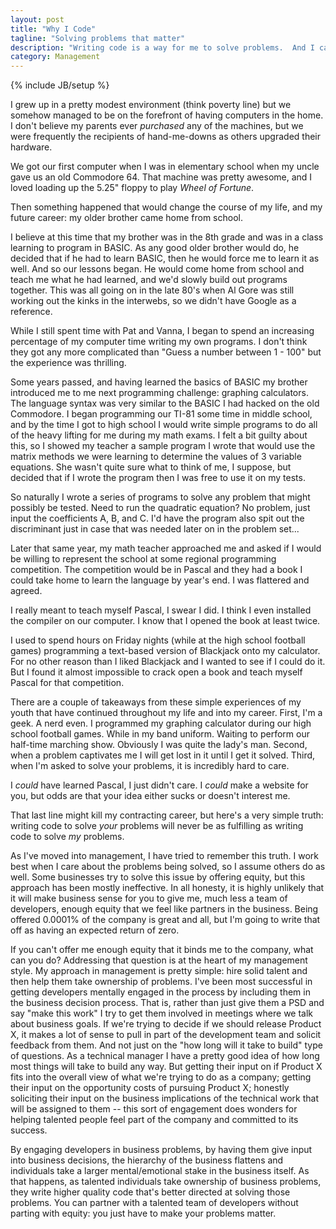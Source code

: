 ```yaml
---
layout: post
title: "Why I Code"
tagline: "Solving problems that matter"
description: "Writing code is a way for me to solve problems.  And I care more about my problems than yours."
category: Management
---
```

{% include JB/setup %}

I grew up in a pretty modest environment (think poverty line) but we somehow managed to be on the forefront
of having computers in the home.  I don't believe my parents ever *purchased* any of the machines,
but we were frequently the recipients of hand-me-downs as others upgraded their hardware.

We got our first computer when I was in elementary school when my uncle gave us an old Commodore 64.  That machine was pretty awesome,
and I loved loading up the 5.25" floppy to play *Wheel of Fortune*.

Then something happened that would change the course of my life, and my future career: my older brother came home 
from school.

I believe at this time that my brother was in the 8th grade and was in a class learning to program in BASIC.
As any good older brother would do, he decided that if he had to learn BASIC, then he would force me to learn it as well.
And so our lessons began.  He would come home from school and teach me what he had learned, and we'd slowly build out programs
together.  This was all going on in the late 80's when Al Gore was still working out the kinks in the interwebs, so we didn't
have Google as a reference.

While I still spent time with Pat and Vanna, I began to spend an increasing percentage of my computer time writing my own programs.  I don't
think they got any more complicated than "Guess a number between 1 - 100" but the experience was thrilling.

Some years passed, and having learned the basics of BASIC my brother introduced me to me next programming challenge: graphing calculators.
The language syntax was very similar to the BASIC I had hacked on the old Commodore.  I began
programming our TI-81 some time in middle school, and by the time I got to high school I would write simple programs
to do all of the heavy lifting for me during my math exams.  I felt a bit guilty about this, so I showed my teacher a sample program
I wrote that would use the matrix methods we were learning to determine the values of 3 variable equations.  She
wasn't quite sure what to think of me, I suppose, but decided that if I wrote the program then I was free to use it on my tests.

So naturally I wrote a series of programs to solve any problem that might possibly be tested.  Need to run the quadratic equation?  No
problem, just input the coefficients A, B, and C.  I'd have the program also spit out the discriminant just in case that was needed later
on in the problem set...

Later that same year, my math teacher approached me and asked if I would be willing to represent the school at some
regional programming competition.  The competition would be in Pascal and they had a book I could take home to learn
the language by year's end.  I was flattered and agreed.

I really meant to teach myself Pascal, I swear I did.  I think I even installed the compiler on our computer.  I know that
I opened the book at least twice.

I used to spend hours on Friday nights (while at the high school football games) programming a text-based version of
Blackjack onto my calculator.  For no other reason than I liked Blackjack and I wanted to see if I could do it.
But I found it almost impossible to crack open a book and teach myself Pascal for that competition.

There are a couple of takeaways from these simple experiences of my youth that have continued throughout my life and 
into my career.  First, I'm a geek.  A nerd even.  I programmed my graphing calculator during our high school football
games.  While in my band uniform.  Waiting to perform our half-time marching show.  Obviously I was quite the lady's man.
Second, when a problem captivates me I will get lost in it until I get it solved.  Third, when I'm asked to solve your 
problems, it is incredibly hard to care.

I *could* have learned Pascal, I just didn't care.  I *could* make a website for you, but odds are that your idea either
sucks or doesn't interest me.

That last line might kill my contracting career, but here's a very simple truth: writing code to solve *your* problems will 
never be as fulfilling as writing code to solve *my* problems.

As I've moved into management, I have tried to remember this truth.  I work best when I care about the problems being
solved, so I assume others do as well.  Some businesses try to solve this issue by offering equity, but this approach
has been mostly ineffective.  In all honesty, it is highly unlikely that it will make business sense for you to give me,
much less a team of developers, enough equity that we feel like partners in the business.  Being offered 0.0001% of the company
is great and all, but I'm going to write that off as having an expected return of zero.

If you can't offer me enough equity that it binds me to the company, what can you do?  Addressing that question is at the
heart of my management style.  My approach in management is pretty simple: hire solid talent and then help them take ownership of problems.
I've been most successful in getting developers mentally engaged in the process by including them in the business decision process.
That is, rather than just give them a PSD and say "make this work" I try to get them involved in meetings where we talk about
business goals.  If we're trying to decide if we should release Product X, it makes a lot of sense to pull in part of the development
team and solicit feedback from them.  And not just on the "how long will it take to build" type of questions.  As a technical manager
I have a pretty good idea of how long most things will take to build any way.  But getting their input on if Product X fits into the
overall view of what we're trying to do as a company; getting their input on the opportunity costs of pursuing Product X; 
honestly soliciting their input on the business implications of the technical work that will be assigned to them -- this sort of engagement
does wonders for helping talented people feel part of the company and committed to its success.

By engaging developers in business problems, by having them give input into business decisions, the hierarchy of the
business flattens and individuals take a larger mental/emotional stake in the business itself.  As that happens, as talented
individuals take ownership of business problems, they write higher quality code that's better directed at solving those problems.
You can partner with a talented team of developers without parting with equity: you just have to make your problems matter.